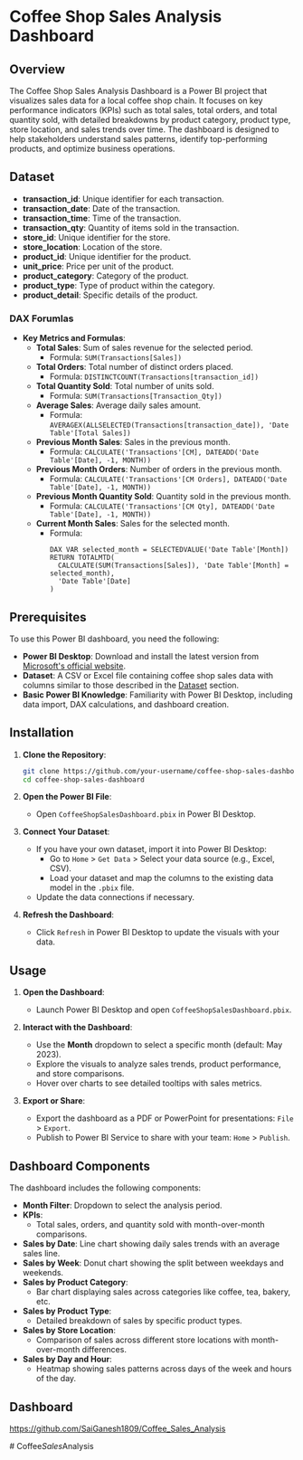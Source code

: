 # Coffee Shop Sales Analysis Dashboard


## Overview
The Coffee Shop Sales Analysis Dashboard is a Power BI project that visualizes sales data for a local coffee shop chain. It focuses on key performance indicators (KPIs) such as total sales, total orders, and total quantity sold, with detailed breakdowns by product category, product type, store location, and sales trends over time. The dashboard is designed to help stakeholders understand sales patterns, identify top-performing products, and optimize business operations.


## Dataset
- **transaction_id**: Unique identifier for each transaction.
- **transaction_date**: Date of the transaction.
- **transaction_time**: Time of the transaction.
- **transaction_qty**: Quantity of items sold in the transaction.
- **store_id**: Unique identifier for the store.
- **store_location**: Location of the store.
- **product_id**: Unique identifier for the product.
- **unit_price**: Price per unit of the product.
- **product_category**: Category of the product.
- **product_type**: Type of product within the category.
- **product_detail**: Specific details of the product.




### DAX Forumlas
- **Key Metrics and Formulas**:
  - **Total Sales**: Sum of sales revenue for the selected period.
    - Formula: `SUM(Transactions[Sales])`
  - **Total Orders**: Total number of distinct orders placed.
    - Formula: `DISTINCTCOUNT(Transactions[transaction_id])`
  - **Total Quantity Sold**: Total number of units sold.
    - Formula: `SUM(Transactions[Transaction_Qty])`
  - **Average Sales**: Average daily sales amount.
    - Formula: `AVERAGEX(ALLSELECTED(Transactions[transaction_date]), 'Date Table'[Total Sales])`
  - **Previous Month Sales**: Sales in the previous month.
    - Formula: `CALCULATE('Transactions'[CM], DATEADD('Date Table'[Date], -1, MONTH))`
  - **Previous Month Orders**: Number of orders in the previous month.
    - Formula: `CALCULATE('Transactions'[CM Orders], DATEADD('Date Table'[Date], -1, MONTH))`
  - **Previous Month Quantity Sold**: Quantity sold in the previous month.
    - Formula: `CALCULATE('Transactions'[CM Qty], DATEADD('Date Table'[Date], -1, MONTH))`
  - **Current Month Sales**: Sales for the selected month.
    - Formula: 
      ```
      DAX VAR selected_month = SELECTEDVALUE('Date Table'[Month])
      RETURN TOTALMTD(
        CALCULATE(SUM(Transactions[Sales]), 'Date Table'[Month] = selected_month),
        'Date Table'[Date]
      )
      ```

## Prerequisites
To use this Power BI dashboard, you need the following:
- **Power BI Desktop**: Download and install the latest version from [Microsoft's official website](https://powerbi.microsoft.com/en-us/downloads/).
- **Dataset**: A CSV or Excel file containing coffee shop sales data with columns similar to those described in the [Dataset](#dataset) section.
- **Basic Power BI Knowledge**: Familiarity with Power BI Desktop, including data import, DAX calculations, and dashboard creation.

## Installation
1. **Clone the Repository**:
   ```bash
   git clone https://github.com/your-username/coffee-shop-sales-dashboard.git
   cd coffee-shop-sales-dashboard
   ```

2. **Open the Power BI File**:
   - Open `CoffeeShopSalesDashboard.pbix` in Power BI Desktop.

3. **Connect Your Dataset**:
   - If you have your own dataset, import it into Power BI Desktop:
     - Go to `Home` > `Get Data` > Select your data source (e.g., Excel, CSV).
     - Load your dataset and map the columns to the existing data model in the `.pbix` file.
   - Update the data connections if necessary.

4. **Refresh the Dashboard**:
   - Click `Refresh` in Power BI Desktop to update the visuals with your data.

## Usage
1. **Open the Dashboard**:
   - Launch Power BI Desktop and open `CoffeeShopSalesDashboard.pbix`.

2. **Interact with the Dashboard**:
   - Use the **Month** dropdown to select a specific month (default: May 2023).
   - Explore the visuals to analyze sales trends, product performance, and store comparisons.
   - Hover over charts to see detailed tooltips with sales metrics.

3. **Export or Share**:
   - Export the dashboard as a PDF or PowerPoint for presentations: `File` > `Export`.
   - Publish to Power BI Service to share with your team: `Home` > `Publish`.

## Dashboard Components
The dashboard includes the following components:
- **Month Filter**: Dropdown to select the analysis period.
- **KPIs**:
  - Total sales, orders, and quantity sold with month-over-month comparisons.
- **Sales by Date**: Line chart showing daily sales trends with an average sales line.
- **Sales by Week**: Donut chart showing the split between weekdays and weekends.
- **Sales by Product Category**:
  - Bar chart displaying sales across categories like coffee, tea, bakery, etc.
- **Sales by Product Type**:
  - Detailed breakdown of sales by specific product types.
- **Sales by Store Location**:
  - Comparison of sales across different store locations with month-over-month differences.
- **Sales by Day and Hour**:
  - Heatmap showing sales patterns across days of the week and hours of the day.



## Dashboard

https://github.com/SaiGanesh1809/Coffee_Sales_Analysis

#   C o f f e e _ S a l e s _ A n a l y s i s  
 